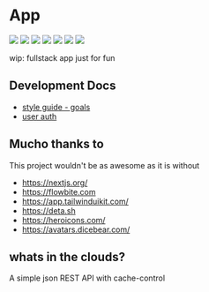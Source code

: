 # App 

[![](https://img.shields.io/badge/License-WTFPL-green)](http://www.wtfpl.net/)
[![](https://img.shields.io/badge/Linter-ESLint-yellow)](https://eslint.org/)
[![](https://img.shields.io/badge/Storage-Firebase_Realtime_DB-orange)](https://firebase.google.com/products/realtime-database)
[![](https://img.shields.io/badge/Sever_Hosting-Firebase-orange)](https://firebase.google.com/products/hosting)
[![](https://img.shields.io/badge/Website_Hosting-Vercel-purple)](https://vercel.com/)
[![](https://img.shields.io/badge/Frontend_Library-Nextjs-green)](https://nextjs.org/)
[![](https://img.shields.io/badge/CSS_Framework-TailwindCSS-blue)](https://tailwindcss.com/)

wip: fullstack app just for fun  

## Development Docs
- [style guide - goals](https://github.com/yeahmat/app/blob/main/websites/myawesomeapp/static/docs/design.md)
- [user auth](https://github.com/yeahmat/app/blob/main/websites/myawesomeapp/static/docs/user-auth.md)

## Mucho thanks to
This project wouldn't be as awesome as it is without 
- https://nextjs.org/
- https://flowbite.com 
- https://app.tailwinduikit.com/ 
- https://deta.sh
- https://heroicons.com/
- https://avatars.dicebear.com/


## whats in the clouds? 
A simple json REST API with cache-control 